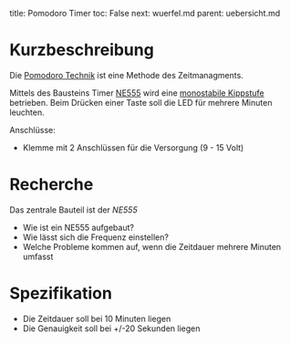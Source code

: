 title: Pomodoro Timer
toc: False
next: wuerfel.md
parent: uebersicht.md

# Kurzbeschreibung
Die [Pomodoro Technik](https://de.wikipedia.org/wiki/Pomodoro-Technik) ist eine Methode des Zeitmanagments.

Mittels des Bausteins Timer [NE555](https://de.wikipedia.org/wiki/NE555) wird eine [monostabile Kippstufe](https://de.wikipedia.org/wiki/NE555#Monostabile_Kippstufe)
betrieben. Beim Drücken einer Taste soll die LED für mehrere Minuten leuchten.

Anschlüsse:
* Klemme mit 2 Anschlüssen für die Versorgung (9 - 15 Volt)

# Recherche
Das zentrale Bauteil ist der *NE555*
* Wie ist ein NE555 aufgebaut?
* Wie lässt sich die Frequenz einstellen?
* Welche Probleme kommen auf, wenn die Zeitdauer mehrere Minuten umfasst

# Spezifikation
* Die Zeitdauer soll bei 10 Minuten liegen
* Die Genauigkeit soll bei +/-20 Sekunden liegen
